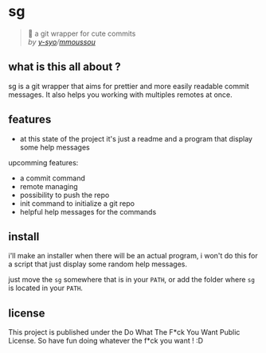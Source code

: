 # sg

> 🌸 a git wrapper for cute commits  
> *by [y-syo](https://y-syo.me)/[mmoussou](https://profile.intra.42.fr/users/mmoussou)*

## what is this all about ?

sg is a git wrapper that aims for prettier and more easily readable commit messages.
It also helps you working with multiples remotes at once.

## features

  - at this state of the project it's just a readme and a program that display some help messages

upcomming features:
  - a commit command
  - remote managing
  - possibility to push the repo
  - init command to initialize a git repo
  - helpful help messages for the commands

## install

i'll make an installer when there will be an actual program, i won't do this for a script that just display some random help messages.

just move the ``sg`` somewhere that is in your ``PATH``, or add the folder where ``sg`` is located in your ``PATH``.

## license

This project is published under the Do What The F\*ck You Want Public License.
So have fun doing whatever the f\*ck you want ! :D
